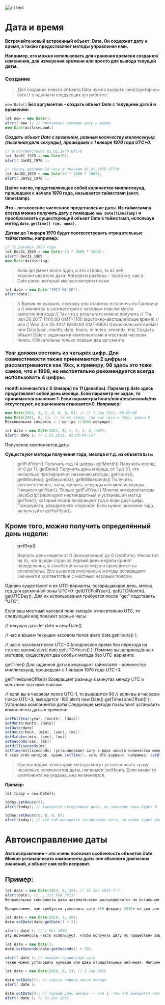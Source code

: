 ![alt text](image.png)

# Дата и время

**Встречайте новый встроенный объект: Date. Он содержит дату и время, а также предоставляет методы управления ими.**

**Например, его можно использовать для хранения времени создания/изменения, для измерения времени или просто для вывода текущей даты.**

### Создание
> Для создания нового объекта Date нужно вызвать конструктор ```new Date()``` с одним из следующих аргументов:

```new Date()```
**Без аргументов – создать объект Date с текущими датой и временем:**
```java
let now = new Date();
alert( now ); // показывает текущие дату и время
new Date(milliseconds)
```
***Создать объект Date с временем, равным количеству миллисекунд (тысячная доля секунды), прошедших с 1 января 1970 года UTC+0.***
```java
// 0 соответствует 01.01.1970 UTC+0
let Jan01_1970 = new Date(0);
alert( Jan01_1970 );

// теперь добавим 24 часа и получим 02.01.1970 UTC+0
let Jan02_1970 = new Date(24 * 3600 * 1000);
alert( Jan02_1970 );
```
**Целое число, представляющее собой количество миллисекунд, прошедших с начала 1970 года, называется таймстамп (англ. timestamp).**

**Это – легковесное численное представление даты. Из таймстампа всегда можно получить дату с помощью ``new Date(timestamp)`` и преобразовать существующий объект Date в таймстамп, используя метод ``date.getTime() (см. ниже).``**

**Датам до 1 января 1970 будут соответствовать отрицательные таймстампы, например:**
```java
// 31 декабря 1969 года
let Dec31_1969 = new Date(-24 * 3600 * 1000);
alert( Dec31_1969 );
new Date(datestring)
```
> Если аргумент всего один, и это строка, то из неё «прочитывается» дата. Алгоритм разбора – такой же, как в Date.parse, который мы рассмотрим позже.
```java
let date = new Date("2017-01-26");
alert(date);
```

>// Время не указано, поэтому оно ставится в полночь по Гринвичу и
// меняется в соответствии с часовым поясом места выполнения кода
// Так что в результате можно получить
// Thu Jan 26 2017 11:00:00 GMT+1100 (восточно-австралийское время)
// или
// Wed Jan 25 2017 16:00:00 GMT-0800 (тихоокеанское время)
new Date(year, month, date, hours, minutes, seconds, ms)
Создать объект Date с заданными компонентами в местном часовом поясе. Обязательны только первые два аргумента.

### Year должен состоять из четырёх цифр. Для совместимости также принимаются 2 цифры и рассматриваются как 19xx, к примеру, 98 здесь это тоже самое, что и 1998, но настоятельно рекомендуется всегда использовать 4 цифры.
**month начинается с 0 (январь) по 11 (декабрь).
Параметр date здесь представляет собой день месяца. Если параметр не задан, то принимается значение 1.
Если параметры hours/minutes/seconds/ms отсутствуют, их значением становится 0.
Например:**
```java
new Date(2011, 0, 1, 0, 0, 0, 0); // // 1 Jan 2011, 00:00:00
new Date(2011, 0, 1); // то же самое, так как часы и проч. равны 0
Максимальная точность – 1 мс (до 1/1000 секунды):

let date = new Date(2011, 0, 1, 2, 3, 4, 567);
alert( date ); // 1.01.2011, 02:03:04.567
```
Получение компонентов даты

**Существуют методы получения года, месяца и т.д. из объекта ``Date``:**

> getFullYear()
Получить год (4 цифры)
getMonth()
Получить месяц, от 0 до 11.
getDate()
Получить день месяца, от 1 до 31, что несколько противоречит названию метода.
getHours(), getMinutes(), getSeconds(), getMilliseconds()
Получить, соответственно, часы, минуты, секунды или миллисекунды.
Никакого getYear(). Только getFullYear()
Многие интерпретаторы JavaScript реализуют нестандартный и устаревший метод getYear(), который порой возвращает год в виде двух цифр. Пожалуйста, обходите его стороной. Если нужно значение года, используйте getFullYear().

## Кроме того, можно получить определённый день недели:

>**getDay()**
>
>Вернуть день недели от 0 (воскресенье) до 6 (суббота). Несмотря на то, что в ряде стран за первый день недели принят понедельник, в JavaScript начало недели приходится на воскресенье.
Все вышеперечисленные методы возвращают значения в соответствии с местным часовым поясом.

Однако существуют и их UTC-варианты, возвращающие день, месяц, год для временной зоны UTC+0: getUTCFullYear(), getUTCMonth(), getUTCDay(). Для их использования требуется после "get" подставить "UTC".

Если ваш местный часовой пояс смещён относительно UTC, то следующий код покажет разные часы:

// текущая дата
let date = new Date();

// час в вашем текущем часовом поясе
alert( date.getHours() );

// час в часовом поясе UTC+0 (лондонское время без перехода на летнее время)
alert( date.getUTCHours() );
Помимо вышеприведённых методов, существуют два особых метода без UTC-варианта:

getTime()
Для заданной даты возвращает таймстамп – количество миллисекунд, прошедших с 1 января 1970 года UTC+0.

getTimezoneOffset()
Возвращает разницу в минутах между UTC и местным часовым поясом:

// если вы в часовом поясе UTC-1, то выводится 60
// если вы в часовом поясе UTC+3, выводится -180
alert( new Date().getTimezoneOffset() );
Установка компонентов даты
Следующие методы позволяют установить компоненты даты и времени:
```java
setFullYear(year, [month], [date])
setMonth(month, [date])
setDate(date)
setHours(hour, [min], [sec], [ms])
setMinutes(min, [sec], [ms])
setSeconds(sec, [ms])
setMilliseconds(ms)
setTime(milliseconds) (устанавливает дату в виде целого количества миллисекунд, прошедших с 01.01.1970 UTC)
У всех этих методов, кроме setTime(), есть UTC-вариант, например: setUTCHours().
```
> Как мы видим, некоторые методы могут устанавливать сразу несколько компонентов даты, например: setHours. Если какая-то компонента не указана, она не меняется.

**Пример:**

```let today = new Date();```
```java
today.setHours(0);
alert(today); // выводится сегодняшняя дата, но значение часа будет 0

today.setHours(0, 0, 0, 0);
alert(today); // всё ещё выводится сегодняшняя дата, но время будет ровно 00:00:00.
```
# Автоисправление даты

**Автоисправление – это очень полезная особенность объектов Date. Можно устанавливать компоненты даты вне обычного диапазона значений, а объект сам себя исправит.**

## Пример:
```java
let date = new Date(2013, 0, 32); // 32 Jan 2013 ?!?
alert(date); // ...1st Feb 2013!
Неправильные компоненты даты автоматически распределяются по остальным.

Предположим, нам требуется увеличить дату «28 февраля 2016» на два дня. В зависимости от того, високосный это год или нет, результатом будет «2 марта» или «1 марта». Нам об этом думать не нужно. Просто прибавляем два дня. Объект Date позаботится об остальном:

let date = new Date(2016, 1, 28);
date.setDate(date.getDate() + 2);

alert( date ); // 1 Mar 2016
Эту возможность часто используют, чтобы получить дату по прошествии заданного отрезка времени. Например, получим дату «спустя 70 секунд с текущего момента»:

let date = new Date();
date.setSeconds(date.getSeconds() + 70);

alert( date ); // выводит правильную дату
Также можно установить нулевые или даже отрицательные значения. Например:

let date = new Date(2016, 0, 2); // 2 Jan 2016

date.setDate(1); // задать первое число месяца
alert( date );

date.setDate(0); // первый день месяца -- это 1, так что выводится последнее число предыдущего месяца
alert( date ); // 31 Dec 2015
```
